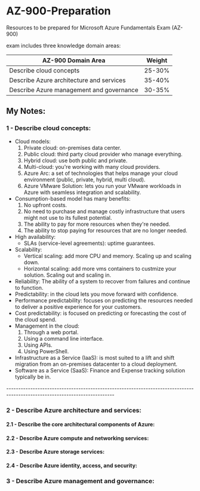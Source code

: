 # AZ-900-Preparation
Resources to be prepared for Microsoft Azure Fundamentals Exam (AZ-900)


exam includes three knowledge domain areas:

|AZ-900 Domain Area	| Weight |
--------------------------|-------|
|Describe cloud concepts  |	25-30%|
|Describe Azure architecture and services |	35-40%|
|Describe Azure management and governance	|30-35%|

## My Notes:

### 1 - Describe cloud concepts:
<ul>
<li>Cloud models:
  <ol type="1">
    <li>Private cloud: on-premises data center.</li>
    <li>Public cloud: third party cloud provider who manage everything.</li>
    <li>Hybrid cloud: use both public and private.</li>
    <li>Multi-cloud: you're working with many cloud providers.</li>
    <li>Azure Arc: a set of technologies that helps manage your cloud environment (public, private, hybrid, multi cloud).</li>
    <li>Azure VMware Solution: lets you run your VMware workloads in Azure with seamless integration and scalability.</li>
  </ol>
</li>

<li>Consumption-based model has many benefits:
  <ol type="1">
    <li>No upfront costs.</li>
    <li>No need to purchase and manage costly infrastructure that users might not use to its fullest potential.</li>
    <li>The ability to pay for more resources when they're needed.</li>
    <li>The ability to stop paying for resources that are no longer needed.</li>
  </ol>
</li>

<li> High availability: 
  <ul> 
  <li>SLAs (service-level agreements): uptime guarantees.</li>
</ul>
</li>

<li>Scalability:
  <ul>
    <li>Vertical scaling: add more CPU and memory. Scaling up and scaling down.</li>
    <li>Horizontal scaling: add more vms containers to custmize your solution. Scaling out and scaling in.</li>
  </ul>
</li>
<li>Reliability: The ability of a system to recover from failures and continue to function.</li>
<li>Predictability: in the cloud lets you move forward with confidence.</li>
<li>Performance predictability: focuses on predicting the resources needed to deliver a positive experience for your customers.</li>
<li>Cost predictability: is focused on predicting or forecasting the cost of the cloud spend. </li>

<li>Management in the cloud:
<ol type="1">
    <li>Through a web portal.</li>
    <li>Using a command line interface.</li>
    <li>Using APIs.</li>
    <li>Using PowerShell.</li>
    </ol>
  </li>
<li>Infrastructure as a Service (IaaS): is most suited to a lift and shift migration from an on-premises datacenter to a cloud deployment.</li>
<li>Software as a Service (SaaS): Finance and Expense tracking solution typically be in.</li>
</ul>
---------------------------------------------------------------------------------------------------------------------------

### 2 - Describe Azure architecture and services:
#### 2.1 - Describe the core architectural components of Azure:
#### 2.2 - Describe Azure compute and networking services:
#### 2.3 - Describe Azure storage services:
#### 2.4 - Describe Azure identity, access, and security:


### 3 - Describe Azure management and governance:
